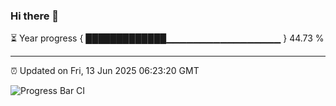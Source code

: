 ### Hi there 👋

⏳ Year progress { █████████████▁▁▁▁▁▁▁▁▁▁▁▁▁▁▁▁▁ } 44.73 %

---

⏰ Updated on Fri, 13 Jun 2025 06:23:20 GMT

![Progress Bar CI](https://github.com/liununu/liununu/workflows/Progress%20Bar%20CI/badge.svg)
